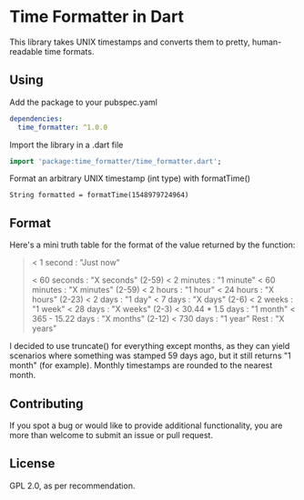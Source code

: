 # Time Formatter in Dart
This library takes UNIX timestamps and converts them to pretty, human-readable time formats.

## Using
Add the package to your pubspec.yaml
```yaml
dependencies:
  time_formatter: ^1.0.0
```
Import the library in a .dart file
```dart
import 'package:time_formatter/time_formatter.dart';
```
Format an arbitrary UNIX timestamp (int type) with formatTime()
```
String formatted = formatTime(1548979724964)
```

## Format
Here's a mini truth table for the format of the value returned by the function:
 > < 1 second         : "Just now"
 >
 > < 60 seconds       : "X seconds" (2-59)
 > < 2 minutes        : "1 minute" 
 > < 60 minutes       : "X minutes" (2-59)
 > < 2 hours          : "1 hour"
 > < 24 hours         : "X hours" (2-23)
 > < 2 days           : "1 day"
 > < 7 days           : "X days" (2-6)
 > < 2 weeks          : "1 week"
 > < 28 days          : "X weeks" (2-3)
 > < 30.44 * 1.5 days : "1 month"
 > < 365 - 15.22 days : "X months" (2-12)
 > < 730 days         : "1 year"
 > Rest               : "X years"

I decided to use truncate() for everything except months, as they can yield scenarios where something was stamped 59 days ago, but it still returns "1 month" (for example). Monthly timestamps are rounded to the nearest month.

## Contributing
If you spot a bug or would like to provide additional functionality, you are more than welcome to submit an issue or pull request.

## License
GPL 2.0, as per recommendation.
